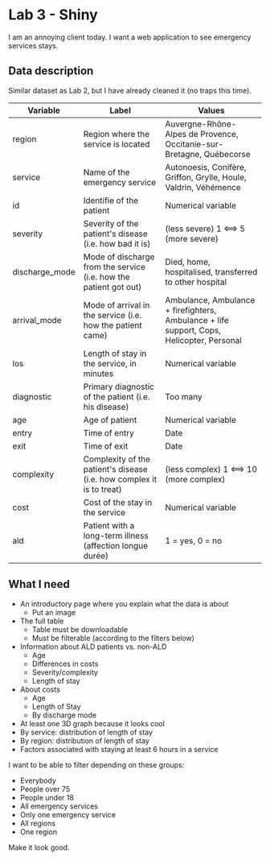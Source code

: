 # Lab 3 - Shiny

I am an annoying client today. I want a web application to see emergency services stays.

## Data description

Similar dataset as Lab 2, but I have already cleaned it (no traps this time).

| Variable | Label | Values |
| ----------- | ----------- | ----------- |
| region | Region where the service is located | Auvergne-Rhône-Alpes de Provence, Occitanie-sur-Bretagne, Québecorse |
| service | Name of the emergency service | Autonoesis, Conifère, Griffon, Grylle, Houle, Valdrin, Véhémence |
| id | Identifie of the patient | Numerical variable |
| severity | Severity of the patient's disease (i.e. how bad it is) | (less severe) 1 <==> 5 (more severe) |
| discharge_mode | Mode of discharge from the service (i.e. how the patient got out) | Died, home, hospitalised, transferred to other hospital |
| arrival_mode | Mode of arrival in the service (i.e. how the patient came) | Ambulance, Ambulance + firefighters, Ambulance + life support, Cops, Helicopter, Personal |
| los | Length of stay in the service, in minutes | Numerical variable |
| diagnostic | Primary diagnostic of the patient (i.e. his disease) | Too many |
| age | Age of patient | Numerical variable |
| entry | Time of entry | Date |
| exit | Time of exit | Date |
| complexity | Complexity of the patient's disease (i.e. how complex it is to treat) | (less complex) 1 <==> 10 (more complex) |
| cost | Cost of the stay in the service | Numerical variable |
| ald | Patient with a long-term illness (affection longue durée) | 1 = yes, 0 = no|

## What I need

- An introductory page where you explain what the data is about
  - Put an image
- The full table
  - Table must be downloadable
  - Must be filterable (according to the filters below)
- Information about ALD patients vs. non-ALD
  - Age
  - Differences in costs
  - Severity/complexity
  - Length of stay
- About costs
  - Age
  - Length of Stay
  - By discharge mode
- At least one 3D graph because it looks cool
- By service: distribution of length of stay
- By region: distribution of length of stay
- Factors associated with staying at least 6 hours in a service

I want to be able to filter depending on these groups:

- Everybody
- People over 75
- People under 18
- All emergency services
- Only one emergency service
- All regions
- One region

Make it look good.
